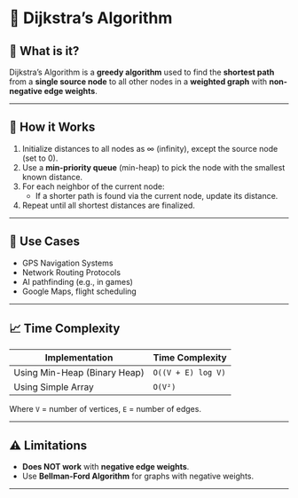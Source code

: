 # 📌 Dijkstra’s Algorithm

## 🧠 What is it?
Dijkstra’s Algorithm is a **greedy algorithm** used to find the **shortest path** from a **single source node** to all other nodes in a **weighted graph** with **non-negative edge weights**.

---

## 🔧 How it Works
1. Initialize distances to all nodes as ∞ (infinity), except the source node (set to 0).
2. Use a **min-priority queue** (min-heap) to pick the node with the smallest known distance.
3. For each neighbor of the current node:
   - If a shorter path is found via the current node, update its distance.
4. Repeat until all shortest distances are finalized.

---

## 🧩 Use Cases
- GPS Navigation Systems
- Network Routing Protocols
- AI pathfinding (e.g., in games)
- Google Maps, flight scheduling

---

## 📈 Time Complexity
| Implementation         | Time Complexity  |
|------------------------|------------------|
| Using Min-Heap (Binary Heap) | `O((V + E) log V)` |
| Using Simple Array            | `O(V²)`             |

Where `V` = number of vertices, `E` = number of edges.

---

## ⚠️ Limitations
- **Does NOT work** with **negative edge weights**.
- Use **Bellman-Ford Algorithm** for graphs with negative weights.

---
